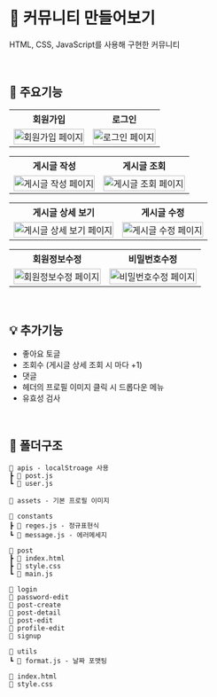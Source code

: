# 💬 커뮤니티 만들어보기

HTML, CSS, JavaScript를 사용해 구현한 커뮤니티

<br/>

## 🚀 주요기능

<div align="center">

<table width="100%">
  <tr>
    <th>회원가입</th>
    <th>로그인</th>
  </tr>
  <tr>
    <td><img alt="회원가입 페이지" src="https://github.com/user-attachments/assets/47379a0d-5361-498f-b322-1211258b4bd8" width="100%"/></td>
    <td><img alt="로그인 페이지" src="https://github.com/user-attachments/assets/163a56cf-0848-4434-9f0f-1ce9d861ea61" width="100%"/></td>
  </tr>
</table>

<table width="100%">
  <tr>
    <th>게시글 작성</th>
    <th>게시글 조회</th>
  </tr>
  <tr>
    <td><img alt="게시글 작성 페이지" src="https://github.com/user-attachments/assets/7141ee6a-6842-4ad8-b74b-a547fb130674" width="100%"></td>
    <td><img alt="게시글 조회 페이지" src="https://github.com/user-attachments/assets/fb5c1647-ad29-477e-bb35-3aa048aa1ea1" width="100%"></td>
  </tr>
</table>

<table width="100%">
  <tr>
    <th>게시글 상세 보기</th>
    <th>게시글 수정</th>
  </tr>
  <tr>
    <td><img alt="게시글 상세 보기 페이지" src="https://github.com/user-attachments/assets/a2d7793d-7c84-4c49-aa59-571142291a95" width="100%"></td>
    <td><img alt="게시글 수정 페이지" src="https://github.com/user-attachments/assets/aa40ffbb-09c5-4a74-8085-7863798c1d76" width="100%"></td>
  </tr>
</table>

<table width="100%">
  <tr>
    <th>회원정보수정</th>
    <th>비밀번호수정</th>
  </tr>
  <tr>
    <td><img alt="회원정보수정 페이지" src="https://github.com/user-attachments/assets/65724522-a454-4d78-80ec-d6edcc8d8f9e" width="100%"></td>
    <td><img alt="비밀번호수정 페이지" src="https://github.com/user-attachments/assets/3898c79a-3e5c-4fb5-a5f8-84b9f3e3ebef" width="100%"></td>
  </tr>
</table>

</div>

<br/>

## 💡 추가기능

- 좋아요 토글
- 조회수 (게시글 상세 조회 시 마다 +1)
- 댓글
- 헤더의 프로필 이미지 클릭 시 드롭다운 메뉴
- 유효성 검사

<br/>

## 📂 폴더구조

```
📂 apis - localStroage 사용
┣ 📜 post.js
┗ 📜 user.js

📂 assets - 기본 프로필 이미지

📂 constants
┣ 📜 reges.js - 정규표현식
┗ 📜 message.js - 에러메세지

📂 post
┣ 📜 index.html
┣ 📜 style.css
┗ 📜 main.js

📂 login
📂 password-edit
📂 post-create
📂 post-detail
📂 post-edit
📂 profile-edit
📂 signup

📂 utils
┗ 📜 format.js - 날짜 포맷팅

📜 index.html
📜 style.css
```
